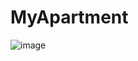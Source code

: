 # MyApartment
![image](https://github.com/poklonovaSofia/MyApartment/assets/145459368/a5a25860-0190-4da0-b22d-48e22fd5e953)
